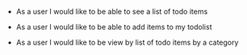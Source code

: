 - As a user I would like to be able to see a list of todo items

- As a user I would like to be able to add items to my todolist

- As a user I would like to be view by list of todo items by a category

